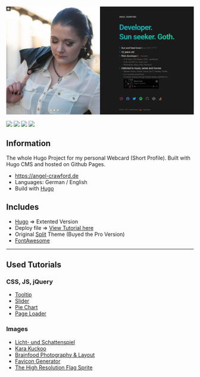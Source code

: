 ![Screenshot](static/images/screenshot.jpg)

![](https://img.shields.io/badge/Platform-Windows-blue) ![](https://img.shields.io/badge/Editor-Atom-green) ![](https://img.shields.io/badge/Editor-Visual_Studio_Code-green) ![](https://img.shields.io/badge/Image_Edit-Gimp-purple)

## Information
The whole Hugo Project for my personal Webcard (Short Profile).
Built with Hugo CMS and hosted on Github Pages.

* https://angel-crawford.de
* Languages: German / English
* Build with [Hugo](https://gohugo.io)

## Includes
* [Hugo](https://gohugo.io) => Extented Version
* Deploy file => [View Tutorial here](https://gist.github.com/AngelCrawford/06dbd50beee9f96064b8dc1d71dfa120)
* Original [Split](https://github.com/AngelCrawford/profilecard/tree/master/themes/hugo-split-theme) Theme (Buyed the Pro Version)
* [FontAwesome](https://fontawesome.com)

---

## Used Tutorials
### CSS, JS, jQuery
* [Tooltip](https://codepen.io/redouglas/pen/yyyXjm)
* [Slider](https://codepen.io/geekwen/pen/QNxymm)
* [Pie Chart](https://codepen.io/ejsado/pen/cLrlm)
* [Page Loader](https://github.com/aarmea/mfw-singlepage)

### Images
* [Licht- und Schattenspiel](https://www.facebook.com/lichtundschattenspiel)
* [Kara Kuckoo](https://www.facebook.com/KaraKuckoo)
* [Brainfood Photography & Layout](https://www.facebook.com/BrainfoodPhotographyDesign)
* [Favicon Generator](https://realfavicongenerator.net)
* [The High Resolution Flag Sprite](https://www.freakflagsprite.com)
